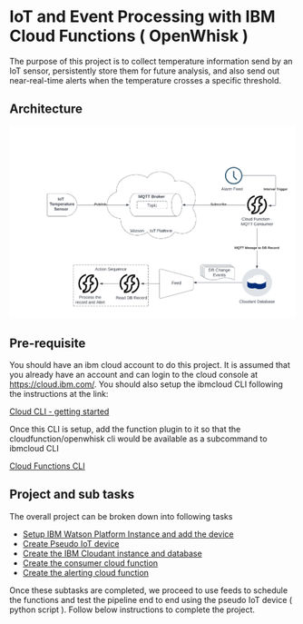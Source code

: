 # IoT and Event Processing with IBM Cloud Functions ( OpenWhisk )

The purpose of this project is to collect temperature information send by an IoT sensor, persistently store them for future analysis, and also send out near-real-time alerts when the temperature crosses a specific threshold.

## Architecture

![Architecture Diagram](images/chapter8-project-v1.png)

## Pre-requisite

You should have an ibm cloud account to do this project.  It is assumed that you already have an account and can login to the cloud console at https://cloud.ibm.com/.  You should also setup the ibmcloud CLI following the instructions at the link:

[ Cloud CLI - getting started ](https://cloud.ibm.com/docs/cli?topic=cli-getting-started)

Once this CLI is setup, add the function plugin to it so that the cloudfunction/openwhisk cli would be available as a subcommand to ibmcloud CLI

[Cloud Functions CLI](https://cloud.ibm.com/functions/learn/cli)

## Project and sub tasks

The overall project can be broken down into following tasks

- [ Setup IBM Watson Platform Instance and add the device ]( WatsonIoT.md )
- [ Create Pseudo IoT device ]( PseudoIoT.md )
- [ Create the IBM Cloudant instance and database]( Cloudant.md )
- [ Create the consumer cloud function]( Consumer.md )
- [ Create the alerting cloud function]( Alerting.md )

Once these subtasks are completed, we proceed to use feeds to schedule the functions and test the pipeline end to end using the pseudo IoT device ( python script ).  Follow below instructions to complete the project.








